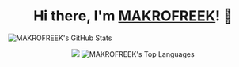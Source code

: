 <!-- README.md -->

<!-- banner -->
<img src>
<h1 align="center">Hi there, I'm <a
    href="https://github.com/MAKROFREEK">MAKROFREEK</a>! 👋</h1>

<img
  src="https://github-readme-stats.vercel.app/api?username=MAKROFREEK&show_icons=true&hide_title=true&count_private=true&include_all_commits=true&theme=dark"
  alt="MAKROFREEK's GitHub Stats" />

<p align="center">
  <picture>
      <source
        srcset="https://github-readme-stats.vercel.app/api?username=MAKROFREEK&show_icons=true&theme=dark"
        media="(prefers-color-scheme: dark)"
      />
      <source
        srcset="https://github-readme-stats.vercel.app/api?username=MAKROFREEK&show_icons=true"
        media="(prefers-color-scheme: light), (prefers-color-scheme: no-preference)"
      />
      <img src="https://github-readme-stats.vercel.app/api?username=MAKROFREEK&show_icons=true" />
    </picture>
  <img
    src="https://github-readme-stats.vercel.app/api/top-langs/?username=MAKROFREEK&layout=compact&theme=dark"
    alt="MAKROFREEK's Top Languages" />
  <!--     <img src="https://github-readme-streak-stats.herokuapp.com/?user=MAKROFREEK&theme=dark" alt="MAKROFREEK's Streak Stats" /> -->
</p>
